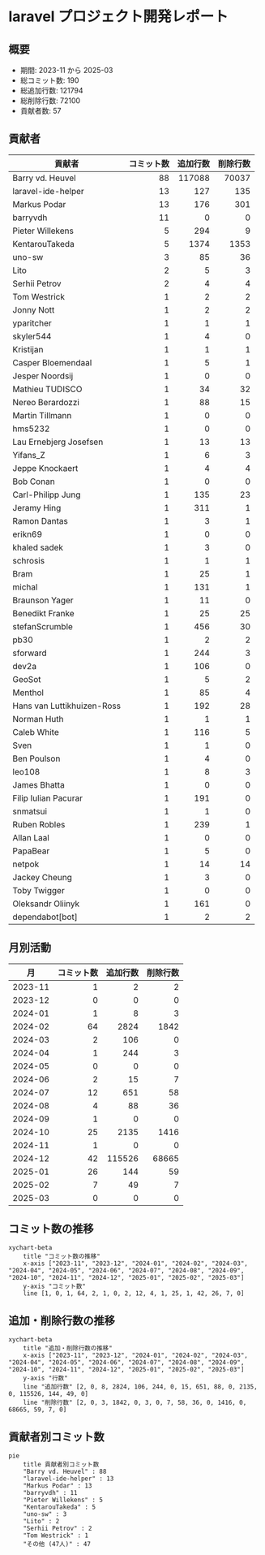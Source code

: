 # laravel プロジェクト開発レポート

## 概要

- 期間: 2023-11 から 2025-03
- 総コミット数: 190
- 総追加行数: 121794
- 総削除行数: 72100
- 貢献者数: 57

## 貢献者

| 貢献者 | コミット数 | 追加行数 | 削除行数 |
| --- | ---: | ---: | ---: |
| Barry vd. Heuvel | 88 | 117088 | 70037 |
| laravel-ide-helper | 13 | 127 | 135 |
| Markus Podar | 13 | 176 | 301 |
| barryvdh | 11 | 0 | 0 |
| Pieter Willekens | 5 | 294 | 9 |
| KentarouTakeda | 5 | 1374 | 1353 |
| uno-sw | 3 | 85 | 36 |
| Lito | 2 | 5 | 3 |
| Serhii Petrov | 2 | 4 | 4 |
| Tom Westrick | 1 | 2 | 2 |
| Jonny Nott | 1 | 2 | 2 |
| yparitcher | 1 | 1 | 1 |
| skyler544 | 1 | 4 | 0 |
| Kristijan | 1 | 1 | 1 |
| Casper Bloemendaal | 1 | 5 | 1 |
| Jesper Noordsij | 1 | 0 | 0 |
| Mathieu TUDISCO | 1 | 34 | 32 |
| Nereo Berardozzi | 1 | 88 | 15 |
| Martin Tillmann | 1 | 0 | 0 |
| hms5232 | 1 | 0 | 0 |
| Lau Ernebjerg Josefsen | 1 | 13 | 13 |
| Yifans_Z | 1 | 6 | 3 |
| Jeppe Knockaert | 1 | 4 | 4 |
| Bob Conan | 1 | 0 | 0 |
| Carl-Philipp Jung | 1 | 135 | 23 |
| Jeramy Hing | 1 | 311 | 1 |
| Ramon Dantas | 1 | 3 | 1 |
| erikn69 | 1 | 0 | 0 |
| khaled sadek | 1 | 3 | 0 |
| schrosis | 1 | 1 | 1 |
| Bram | 1 | 25 | 1 |
| michal | 1 | 131 | 1 |
| Braunson Yager | 1 | 11 | 0 |
| Benedikt Franke | 1 | 25 | 25 |
| stefanScrumble | 1 | 456 | 30 |
| pb30 | 1 | 2 | 2 |
| sforward | 1 | 244 | 3 |
| dev2a | 1 | 106 | 0 |
| GeoSot | 1 | 5 | 2 |
| Menthol | 1 | 85 | 4 |
| Hans van Luttikhuizen-Ross | 1 | 192 | 28 |
| Norman Huth | 1 | 1 | 1 |
| Caleb White | 1 | 116 | 5 |
| Sven | 1 | 1 | 0 |
| Ben Poulson | 1 | 4 | 0 |
| leo108 | 1 | 8 | 3 |
| James Bhatta | 1 | 0 | 0 |
| Filip Iulian Pacurar | 1 | 191 | 0 |
| snmatsui | 1 | 1 | 0 |
| Ruben Robles | 1 | 239 | 1 |
| Allan Laal | 1 | 0 | 0 |
| PapaBear | 1 | 5 | 0 |
| netpok | 1 | 14 | 14 |
| Jackey Cheung | 1 | 3 | 0 |
| Toby Twigger | 1 | 0 | 0 |
| Oleksandr Oliinyk | 1 | 161 | 0 |
| dependabot[bot] | 1 | 2 | 2 |

## 月別活動

| 月 | コミット数 | 追加行数 | 削除行数 |
| --- | ---: | ---: | ---: |
| 2023-11 | 1 | 2 | 2 |
| 2023-12 | 0 | 0 | 0 |
| 2024-01 | 1 | 8 | 3 |
| 2024-02 | 64 | 2824 | 1842 |
| 2024-03 | 2 | 106 | 0 |
| 2024-04 | 1 | 244 | 3 |
| 2024-05 | 0 | 0 | 0 |
| 2024-06 | 2 | 15 | 7 |
| 2024-07 | 12 | 651 | 58 |
| 2024-08 | 4 | 88 | 36 |
| 2024-09 | 1 | 0 | 0 |
| 2024-10 | 25 | 2135 | 1416 |
| 2024-11 | 1 | 0 | 0 |
| 2024-12 | 42 | 115526 | 68665 |
| 2025-01 | 26 | 144 | 59 |
| 2025-02 | 7 | 49 | 7 |
| 2025-03 | 0 | 0 | 0 |

## コミット数の推移

```mermaid
xychart-beta
    title "コミット数の推移"
    x-axis ["2023-11", "2023-12", "2024-01", "2024-02", "2024-03", "2024-04", "2024-05", "2024-06", "2024-07", "2024-08", "2024-09", "2024-10", "2024-11", "2024-12", "2025-01", "2025-02", "2025-03"]
    y-axis "コミット数"
    line [1, 0, 1, 64, 2, 1, 0, 2, 12, 4, 1, 25, 1, 42, 26, 7, 0]
```

## 追加・削除行数の推移

```mermaid
xychart-beta
    title "追加・削除行数の推移"
    x-axis ["2023-11", "2023-12", "2024-01", "2024-02", "2024-03", "2024-04", "2024-05", "2024-06", "2024-07", "2024-08", "2024-09", "2024-10", "2024-11", "2024-12", "2025-01", "2025-02", "2025-03"]
    y-axis "行数"
    line "追加行数" [2, 0, 8, 2824, 106, 244, 0, 15, 651, 88, 0, 2135, 0, 115526, 144, 49, 0]
    line "削除行数" [2, 0, 3, 1842, 0, 3, 0, 7, 58, 36, 0, 1416, 0, 68665, 59, 7, 0]
```

## 貢献者別コミット数

```mermaid
pie
    title 貢献者別コミット数
    "Barry vd. Heuvel" : 88
    "laravel-ide-helper" : 13
    "Markus Podar" : 13
    "barryvdh" : 11
    "Pieter Willekens" : 5
    "KentarouTakeda" : 5
    "uno-sw" : 3
    "Lito" : 2
    "Serhii Petrov" : 2
    "Tom Westrick" : 1
    "その他 (47人)" : 47
```

